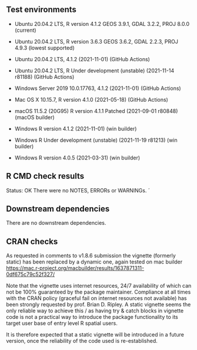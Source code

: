 ## Test environments
* Ubuntu 20.04.2 LTS, R version 4.1.2 GEOS 3.9.1, GDAL 3.2.2, PROJ 8.0.0 (current)
* Ubuntu 20.04.2 LTS, R version 3.6.3 GEOS 3.6.2, GDAL 2.2.3, PROJ 4.9.3 (lowest supported)

* Ubuntu 20.04.2 LTS, 4.1.2 (2021-11-01) (GitHub Actions)
* Ubuntu 20.04.2 LTS, R Under development (unstable) (2021-11-14 r81188) (GitHub Actions)
* Windows Server 2019 10.0.17763, 4.1.2 (2021-11-01) (GitHub Actions)
* Mac OS X 10.15.7, R version 4.1.0 (2021-05-18) (GitHub Actions)
* macOS 11.5.2 (20G95) R version 4.1.1 Patched (2021-09-01 r80848) (macOS builder)

* Windows R version 4.1.2 (2021-11-01) (win builder)
* Windows R Under development (unstable) (2021-11-19 r81213) (win builder) 
* Windows R version 4.0.5 (2021-03-31) (win builder)

## R CMD check results
Status: OK
There were no NOTES, ERRORs or WARNINGs.  ´

## Downstream dependencies
There are no downstream dependencies.

## CRAN checks
As requested in comments to v1.8.6 submission the vignette (formerly static) has been replaced by a dynamic one, again tested on mac builder https://mac.r-project.org/macbuilder/results/1637871311-0df675c79c52f327/

Note that the vignette uses internet resources, 24/7 availability of which can not be 100% guaranteed by the package maintainer. Compliance at all times with the CRAN policy (graceful fail on internet resources not available) has been strongly requested by prof. Brian D. Ripley. A static vignette seems the only reliable way to achieve this / as having try & catch blocks in vignette code is not a practical way to introduce the package functionality to its target user base of entry level R spatial users.

It is therefore expected that a static vignette will be introduced in a future version, once the reliability of the code used is re-established.
